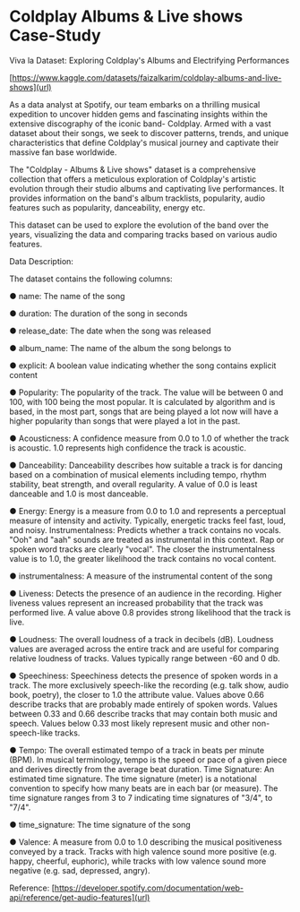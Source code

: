 # Coldplay Albums & Live shows Case-Study
Viva la Dataset: Exploring Coldplay's Albums and Electrifying Performances

[https://www.kaggle.com/datasets/faizalkarim/coldplay-albums-and-live-shows](url)

As a data analyst at Spotify, our team embarks on a thrilling musical expedition to uncover hidden gems and fascinating insights within the extensive discography of the iconic band- Coldplay. 
Armed with a vast dataset about their songs, we seek to discover patterns, trends, and unique characteristics that define Coldplay's musical journey and captivate their massive fan base worldwide.

The "Coldplay - Albums & Live shows" dataset is a comprehensive collection that offers a meticulous exploration of Coldplay's artistic evolution through their studio albums and captivating live performances. It provides information on the band's album tracklists, popularity, audio features such as popularity, danceability, energy etc.

This dataset can be used to explore the evolution of the band over the years, visualizing the data and comparing tracks based on various audio features.

Data Description: 

The dataset contains the following columns:

● name: The name of the song

● duration: The duration of the song in seconds

● release_date: The date when the song was released

● album_name: The name of the album the song belongs to

● explicit: A boolean value indicating whether the song contains explicit content

● Popularity: The popularity of the track. The value will be between 0 and 100, with 100 being the most popular. It is calculated by algorithm and is based, in the most part, songs that are being played a lot now will have a higher popularity than songs that were played a lot in the past.

● Acousticness: A confidence measure from 0.0 to 1.0 of whether the track is acoustic. 1.0 represents high confidence the track is acoustic.

● Danceability: Danceability describes how suitable a track is for dancing based on a combination of musical elements including tempo, rhythm stability, beat strength, and overall regularity. A value of 0.0 is least danceable and 1.0 is most danceable.

● Energy: Energy is a measure from 0.0 to 1.0 and represents a perceptual measure of intensity and activity. Typically, energetic tracks feel fast, loud, and noisy.
Instrumentalness: Predicts whether a track contains no vocals. "Ooh" and "aah" sounds are treated as instrumental in this context. Rap or spoken word tracks are clearly "vocal". The closer the instrumentalness value is to 1.0, the greater likelihood the track contains no vocal content.

● instrumentalness: A measure of the instrumental content of the song

● Liveness: Detects the presence of an audience in the recording. Higher liveness values represent an increased probability that the track was performed live. A value above 0.8 provides strong likelihood that the track is live.

● Loudness: The overall loudness of a track in decibels (dB). Loudness values are averaged across the entire track and are useful for comparing relative loudness of tracks. Values typically range between -60 and 0 db.

● Speechiness: Speechiness detects the presence of spoken words in a track. The more exclusively speech-like the recording (e.g. talk show, audio book, poetry), the closer to 1.0 the attribute value. Values above 0.66 describe tracks that are probably made entirely of spoken words. Values between 0.33 and 0.66 describe tracks that may contain both music and speech. Values below 0.33 most likely represent music and other non-speech-like tracks.

● Tempo: The overall estimated tempo of a track in beats per minute (BPM). In musical terminology, tempo is the speed or pace of a given piece and derives directly from the average beat duration.
Time Signature: An estimated time signature. The time signature (meter) is a notational convention to specify how many beats are in each bar (or measure). The time signature ranges from 3 to 7 indicating time signatures of "3/4", to "7/4".

● time_signature: The time signature of the song

● Valence: A measure from 0.0 to 1.0 describing the musical positiveness conveyed by a track. Tracks with high valence sound more positive (e.g. happy, cheerful, euphoric), while tracks with low valence sound more negative (e.g. sad, depressed, angry).

Reference: [https://developer.spotify.com/documentation/web-api/reference/get-audio-features](url)

